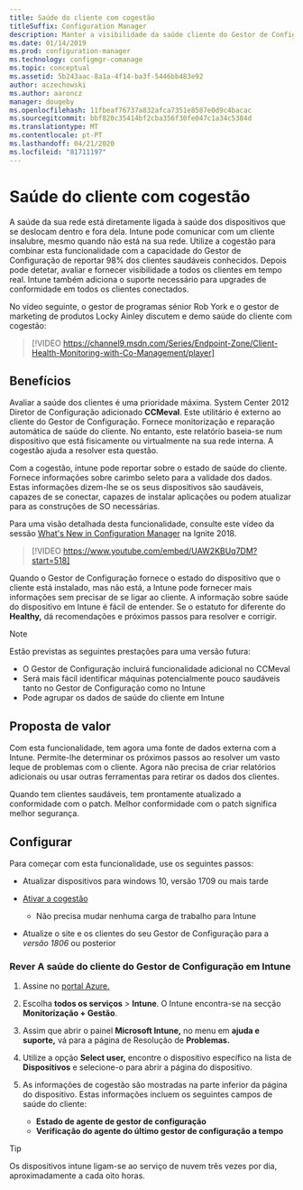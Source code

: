 ```yaml
---
title: Saúde do cliente com cogestão
titleSuffix: Configuration Manager
description: Manter a visibilidade da saúde cliente do Gestor de Configuração a partir do Intune on Azure portal
ms.date: 01/14/2019
ms.prod: configuration-manager
ms.technology: configmgr-comanage
ms.topic: conceptual
ms.assetid: 5b243aac-8a1a-4f14-ba3f-5446bb483e92
author: aczechowski
ms.author: aaroncz
manager: dougeby
ms.openlocfilehash: 11fbeaf76737a832afca7351e8587e0d9c4bacac
ms.sourcegitcommit: bbf820c35414bf2cba356f30fe047c1a34c5384d
ms.translationtype: MT
ms.contentlocale: pt-PT
ms.lasthandoff: 04/21/2020
ms.locfileid: "81711197"
---
```

# <a name="client-health-with-co-management"></a>Saúde do cliente com cogestão

A saúde da sua rede está diretamente ligada à saúde dos dispositivos que se deslocam dentro e fora dela. Intune pode comunicar com um cliente insalubre, mesmo quando não está na sua rede. Utilize a cogestão para combinar esta funcionalidade com a capacidade do Gestor de Configuração de reportar 98% dos clientes saudáveis conhecidos. Depois pode detetar, avaliar e fornecer visibilidade a todos os clientes em tempo real. Intune também adiciona o suporte necessário para upgrades de conformidade em todos os clientes conectados.

No vídeo seguinte, o gestor de programas sénior Rob York e o gestor de marketing de produtos Locky Ainley discutem e demo saúde do cliente com cogestão:

> [!VIDEO https://channel9.msdn.com/Series/Endpoint-Zone/Client-Health-Monitoring-with-Co-Management/player]



## <a name="benefits"></a>Benefícios

Avaliar a saúde dos clientes é uma prioridade máxima. System Center 2012 Diretor de Configuração adicionado **CCMeval**. Este utilitário é externo ao cliente do Gestor de Configuração. Fornece monitorização e reparação automática de saúde do cliente. No entanto, este relatório baseia-se num dispositivo que está fisicamente ou virtualmente na sua rede interna. A cogestão ajuda a resolver esta questão.

Com a cogestão, intune pode reportar sobre o estado de saúde do cliente. Fornece informações sobre carimbo seleto para a validade dos dados. Estas informações dizem-lhe se os seus dispositivos são saudáveis, capazes de se conectar, capazes de instalar aplicações ou podem atualizar para as construções de SO necessárias. 

Para uma visão detalhada desta funcionalidade, consulte este vídeo da sessão [What's New in Configuration Manager](https://myignite.techcommunity.microsoft.com/sessions/64591) na Ignite 2018.

> [!VIDEO https://www.youtube.com/embed/UAW2KBUq7DM?start=518]


Quando o Gestor de Configuração fornece o estado do dispositivo que o cliente está instalado, mas não está, a Intune pode fornecer mais informações sem precisar de se ligar ao cliente. A informação sobre saúde do dispositivo em Intune é fácil de entender. Se o estatuto for diferente do **Healthy,** dá recomendações e próximos passos para resolver e corrigir.

> [!Note]  
> Estão previstas as seguintes prestações para uma versão futura:
> - O Gestor de Configuração incluirá funcionalidade adicional no CCMeval  
> - Será mais fácil identificar máquinas potencialmente pouco saudáveis tanto no Gestor de Configuração como no Intune  
> - Pode agrupar os dados de saúde do cliente em Intune  



## <a name="value-proposition"></a>Proposta de valor

Com esta funcionalidade, tem agora uma fonte de dados externa com a Intune. Permite-lhe determinar os próximos passos ao resolver um vasto leque de problemas com o cliente. Agora não precisa de criar relatórios adicionais ou usar outras ferramentas para retirar os dados dos clientes.

Quando tem clientes saudáveis, tem prontamente atualizado a conformidade com o patch. Melhor conformidade com o patch significa melhor segurança.



## <a name="configure"></a>Configurar

Para começar com esta funcionalidade, use os seguintes passos:

- Atualizar dispositivos para windows 10, versão 1709 ou mais tarde  

- [Ativar a cogestão](how-to-enable.md)  
    - Não precisa mudar nenhuma carga de trabalho para Intune  

- Atualize o site e os clientes do seu Gestor de Configuração para a *versão 1806* ou posterior  


### <a name="review-configuration-manager-client-health-in-intune"></a>Rever A saúde do cliente do Gestor de Configuração em Intune

1. Assine no [portal Azure.](https://portal.azure.com/)  

2. Escolha **todos os serviços** > **Intune**. O Intune encontra-se na secção **Monitorização + Gestão**.  

3. Assim que abrir o painel **Microsoft Intune,** no menu em **ajuda e suporte,** vá para a página de Resolução de **Problemas.**  

4. Utilize a opção **Select user,** encontre o dispositivo específico na lista de **Dispositivos** e selecione-o para abrir a página do dispositivo.  

5. As informações de cogestão são mostradas na parte inferior da página do dispositivo. Estas informações incluem os seguintes campos de saúde do cliente:  
    - **Estado de agente de gestor de configuração**  
    - **Verificação do agente do último gestor de configuração a tempo**  

> [!Tip]  
> Os dispositivos intune ligam-se ao serviço de nuvem três vezes por dia, aproximadamente a cada oito horas. 
